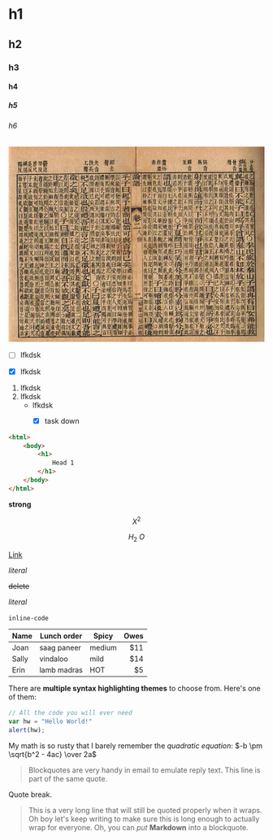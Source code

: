 # h1

## h2

### h3

#### h4

##### h5

###### h6

![lun-origin](lun-origin.jpg)

* [ ] lfkdsk
* [x] lfkdsk


1. lfkdsk
2. lfkdsk
   - lfkdsk
     - [x] task down




``` html
<html>
    <body>
        <h1>
            Head 1
        </h1>
    </body>
</html>
```

**strong**

$$ X^2 $$

$$ H_2~O $$

[Link]()

_literal_

~~delete~~

*literal*

`inline-code`

Name | Lunch order | Spicy      | Owes
------- | ---------------- | ---------- | ---------:
Joan  | saag paneer | medium | $11
Sally  | vindaloo        | mild       | $14
Erin   | lamb madras | HOT      | $5

There are **multiple syntax highlighting themes** to choose from. Here's one of them:

```javascript
// All the code you will ever need
var hw = "Hello World!"
alert(hw);
```

My math is so rusty that I barely remember the _quadratic equation_:
$-b \pm \sqrt{b^2 - 4ac} \over 2a$
> Blockquotes are very handy in email to emulate reply text.
> This line is part of the same quote.

Quote break.

> This is a very long line that will still be quoted properly when it wraps. Oh boy let's keep writing to make sure this is long enough to actually wrap for everyone. Oh, you can *put* **Markdown** into a blockquote. 


